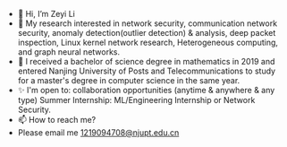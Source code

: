 - 👋 Hi, I’m Zeyi Li
- 👀 My research interested in  network security, communication network security, anomaly detection(outlier detection) & analysis, deep packet inspection, Linux kernel network research, Heterogeneous computing, and graph neural networks.
- 💞️ I received a bachelor of science degree in mathematics in 2019 and entered Nanjing University of Posts and Telecommunications to study for a master's degree in computer science in the same year.
- ✨ I'm open to:
 collaboration opportunities (anytime & anywhere & any type)
 Summer Internship: ML/Engineering Internship or Network Security.
- 📫 How to reach me? 
- Please email me 1219094708@njupt.edu.cn
<!---
sailorlee97/sailorlee97 is a ✨ special ✨ repository because its `README.md` (this file) appears on your GitHub profile.
You can click the Preview link to take a look at your changes.
--->
